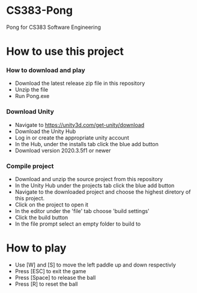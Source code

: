 # CS383-Pong
Pong for CS383 Software Engineering

# How to use this project
### How to download and play
* Download the latest release zip file in this repository
* Unzip the file
* Run Pong.exe

### Download Unity
* Navigate to https://unity3d.com/get-unity/download
* Download the Unity Hub
* Log in or create the appropriate unity account
* In the Hub, under the installs tab click the blue add button
* Download version 2020.3.5f1 or newer

### Compile project
* Download and unzip the source project from this repository
* In the Unity Hub under the projects tab click the blue add button
* Navigate to the downloaded project and choose the highest diretory of this project.
* Click on the project to open it
* In the editor under the 'file' tab choose 'build settings'
* Click the build button 
* In the file prompt select an empty folder to build to

# How to play
* Use [W] and [S] to move the left paddle up and down respectivly
* Press [ESC] to exit the game
* Press [Space] to release the ball
* Press [R] to reset the ball

